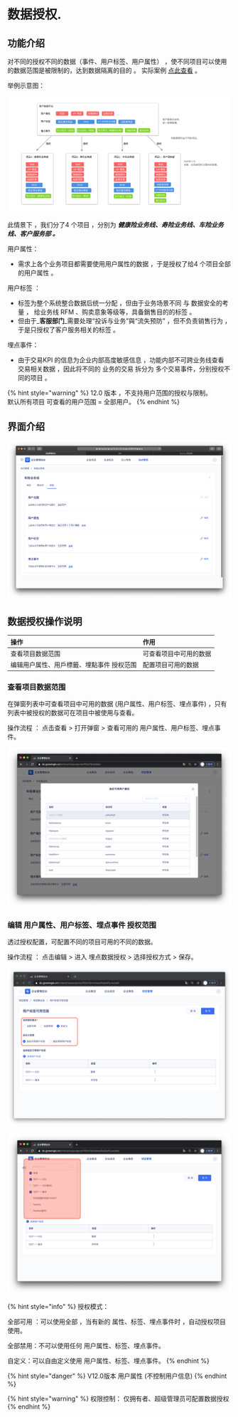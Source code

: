 # 数据授权.

## 功能介绍

对不同的授权不同的数据（事件、用户标签、用户属性） ，使不同项目可以使用的数据范围是被限制的，达到数据隔离的目的 。  实际案例 [点此查看](https://app.gitbook.com/@growingio/s/op/~/drafts/-MMtCPPs5u00-QtXECst/v/v20201200/product-manual/qi-ye-guan-li-hou-tai/zhan-dian-guan-li/ying-yong-chang-jing-jie-shao/~/settings/customization) 。

举例示意图：

![](../../../.gitbook/assets/2020-q3-ban-copy-8.png)

此情景下 ，我们分了4 个项目 ，分别为 _**健康险业务线、寿险业务线、车险业务线、客户服务部 。**_ 

用户属性：

* 需求上各个业务项目都需要使用用户属性的数据 ，于是授权了给4 个项目全部的用户属性 。

用户标签 ：

* 标签为整个系统整合数据后统一分配 ，但由于业务场景不同 与 数据安全的考量 ， 给业务线 RFM 、购卖意象等级等，具备銷售目的的标签 。
* 但由于_**客服部门**_需要处理“投诉与业务”與“流失预防” ，但不负责销售行为 ，于是只授权了客户服务相关的标签 。

埋点事件：

* 由于交易KPI 的信息为企业内部高度敏感信息 ，功能内部不可跨业务线查看 交易相关数据 ，因此将不同的 业务的交易 拆分为 多个交易事件，分别授权不同的项目 。

{% hint style="warning" %}
12.0 版本 ，不支持用户范围的授权与限制。  
默认所有项目 可查看的用户范围 =  全部用户。
{% endhint %}

## 界面介绍

![](../../../.gitbook/assets/ying-mu-jie-tu-20201120-xia-wu-2.50.21.png)

## 数据授权操作说明

| 操作 | 作用 |
| :--- | :--- |
| 查看项目数据范围 | 可查看项目中可用的数据 |
| 编辑用户属性、用戶標籤、埋點事件 授权范围 | 配置项目可用的数据 |

### 

### 查看项目数据范围

在弹窗列表中可查看项目中可用的数据 \(用户属性、用户标签、埋点事件\) ，只有列表中被授权的数据可在项目中被使用与查看。

操作流程 ： 点击查看 &gt; 打开弹窗 &gt; 查看可用的 用户属性、用户标签、埋点事件。

![](../../../.gitbook/assets/ying-mu-jie-tu-20201207-xia-wu-3.46.26.png)

### 编辑 用户属性、用户标签、埋点事件 授权范围

透过授权配置，可配置不同的项目可用的不同的数据。

操作流程 ：  点击编辑 &gt;  进入 埋点数据授权 &gt;  选择授权方式  &gt;   保存。

![](../../../.gitbook/assets/ying-mu-jie-tu-20201207-xia-wu-3.44.54.png)

![](../../../.gitbook/assets/ying-mu-jie-tu-20201207-xia-wu-3.43.51%20%281%29.png)

{% hint style="info" %}
授权模式：

全部可用 ：可以使用全部 ，当有新的 属性、标签、埋点事件时 ，自动授权项目使用。  
  
全部禁用：不可以使用任何 用户属性、标签、埋点事件。  
  
自定义：可以自由定义使用 用户属性、标签、埋点事件。
{% endhint %}

{% hint style="danger" %}
V12.0版本  用户属性 \(不控制用户信息\)
{% endhint %}

{% hint style="warning" %}
权限控制： 仅拥有者、超级管理员可配置数据授权
{% endhint %}

### 

